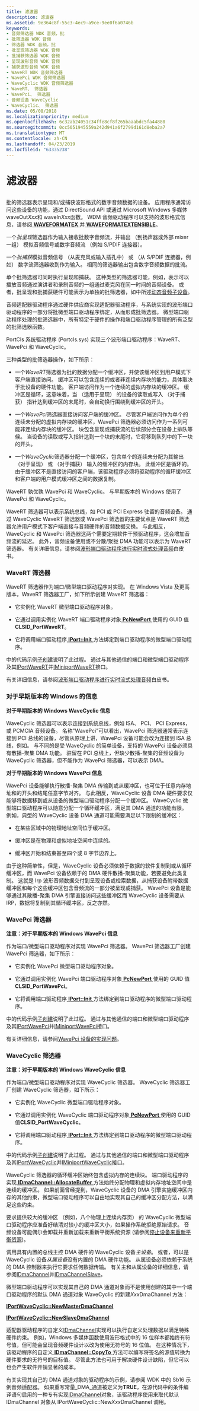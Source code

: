 ```yaml
---
title: 滤波器
description: 滤波器
ms.assetid: 9e364c8f-55c3-4ec9-a9ce-9ee0f6a0746b
keywords:
- 音频筛选器 WDK 音频，批
- 批筛选器 WDK 音频
- 筛选器 WDK 音频，批
- 批呈现筛选器 WDK 音频
- 批捕获筛选器 WDK 音频
- 呈现波形音频 WDK 音频
- 捕获波形音频 WDK 音频
- WaveRT WDK 音频筛选器
- WavePci WDK 音频筛选器
- WaveCyclic WDK 音频筛选器
- WaveRT、 筛选器
- WavePci、 筛选器
- 音频设备 WaveCyclic
- WaveCyclic、 筛选器
ms.date: 05/08/2018
ms.localizationpriority: medium
ms.openlocfilehash: 6c32ab24051c34ffe8cf8f265baaabdc5fa44880
ms.sourcegitcommit: 0cc5051945559a242d941a6f2799d161d8eba2a7
ms.translationtype: MT
ms.contentlocale: zh-CN
ms.lasthandoff: 04/23/2019
ms.locfileid: "63335238"
---
```

# <a name="wave-filters"></a>滤波器


## <span id="wave_filters"></span><span id="WAVE_FILTERS"></span>


批的筛选器表示呈现和/或捕获波形格式的数字音频数据的设备。 应用程序通常访问这些设备的功能，通过 DirectSound API 或通过 Microsoft Windows 多媒体 waveOut*Xxx*和 waveIn*Xxx*函数。 WDM 音频驱动程序可以支持的波形格式信息，请参阅[ **WAVEFORMATEX** ](https://msdn.microsoft.com/library/windows/hardware/ff538799)并[ **WAVEFORMATEXTENSIBLE**](https://msdn.microsoft.com/library/windows/hardware/ff538802)。

一个*批呈现*筛选器作为输入接收批数字音频流，并输出 （到扬声器或外部 mixer 一组） 模拟音频信号或数字音频流 （例如 S/PDIF 连接器）。

一个*批捕获*模拟音频信号 （从麦克风或输入插孔中） 或 （从 S/PDIF 连接器，例如） 数字流筛选器收到作为输入。 相同的筛选器输出包含数字音频数据的批流。

单个批筛选器可同时执行呈现和捕获。 这种类型的筛选器可能，例如，表示可以播放音频通过演讲者和录制音频的一组通过麦克风在同一时间的音频设备。 或者，批呈现和批捕获硬件可能表示为单独的批筛选器，如中所述[动态音频子设备](dynamic-audio-subdevices.md)。

音频适配器驱动程序通过硬件供应商实现适配器驱动程序，与系统实现的波形端口驱动程序的一部分将批微型端口驱动程序绑定，从而形成批筛选器。 微型端口驱动程序处理的批筛选器中，所有特定于硬件的操作和端口驱动程序管理的所有泛型的批筛选器函数。

PortCls 系统驱动程序 (Portcls.sys) 实现三个波形端口驱动程序：WaveRT、 WavePci 和 WaveCyclic。

三种类型的批筛选器操作，如下所示：

-   一个*WaveRT*筛选器为批的数据分配一个缓冲区，并使该缓冲区到用户模式下客户端直接访问。 缓冲区可以包含连续的或者非连续内存块的能力，具体取决于批设备的硬件功能。 客户端访问作为一个连续的虚拟内存块的缓冲区。 缓冲区是循环，这意味着，当 （适用于呈现） 的设备的读取或写入 （对于捕获） 指针达到缓冲区的末尾时，会自动换行围绕到缓冲区的开头。

-   一个*WavePci*筛选器直接访问客户端的缓冲区。 尽管客户端访问作为单个的连续未分配的虚拟内存块的缓冲区，WavePci 筛选器必须访问作为一系列可能非连续内存块的缓冲区。 块包含呈现或捕获流的后续部分会在设备上排队等候。 当设备的读取或写入指针达到一个块的末尾时，它将移到队列中的下一块的开头。

-   一个*WaveCyclic*筛选器分配一个缓冲区，包含单个的连续未分配为其输出 （对于呈现） 或 （对于捕获） 输入的缓冲区的内存块。 此缓冲区是循环的。 由于缓冲区不是直接访问的客户端，该驱动程序必须将驱动程序的循环缓冲区和客户端的用户模式缓冲区之间的数据复制。

WaveRT 孰优孰 WavePci 和 WaveCyclic。 与早期版本的 Windows 使用了 WavePci 和 WaveCyclic。

WaveRT 筛选器可以表示系统总线，如 PCI 或 PCI Express 驻留的音频设备。 通过 WaveCyclic WaveRT 筛选器或 WavePci 筛选器的主要优点是 WaveRT 筛选器允许用户模式下客户端直接与音频硬件的音频数据交换。 与此相反，WaveCyclic 和 WavePci 筛选器这两个需要定期软件干预驱动程序，这会增加音频流的延迟。 此外，音频设备使用或不分散/聚拢 DMA 功能可以表示为 WaveRT 筛选器。 有关详细信息，请参阅[波形端口驱动程序进行实时流式处理音频](https://download.microsoft.com/download/9/c/5/9c5b2167-8017-4bae-9fde-d599bac8184a/WaveRTport.doc)白皮书。


### <a name="span-idwavertfilterspanspan-idwavertfilterspanwavert-filters"></a><span id="wavert_filter"></span><span id="WAVERT_FILTER"></span>WaveRT 筛选器

WaveRT 筛选器作为端口/微型端口驱动程序对实现。 在 Windows Vista 及更高版本，WaveRT 筛选器工厂，如下所示创建 WaveRT 筛选器：

-   它实例化 WaveRT 微型端口驱动程序对象。

-   它通过调用实例化 WaveRT 端口驱动程序对象[ **PcNewPort** ](https://msdn.microsoft.com/library/windows/hardware/ff537715)使用的 GUID 值**CLSID\_PortWaveRT**。

-   它将调用端口驱动程序[ **IPort::Init** ](https://msdn.microsoft.com/library/windows/hardware/ff536943)方法绑定到端口驱动程序的微型端口驱动程序。

中的代码示例[子创建](subdevice-creation.md)说明了此过程。 通过与其他通信的端口和微型端口驱动程序及其[IPortWaveRT](https://msdn.microsoft.com/library/windows/hardware/ff536920)并[IMiniportWaveRT](https://msdn.microsoft.com/library/windows/hardware/ff536737)接口。

有关详细信息，请参阅[波形端口驱动程序进行实时流式处理音频](https://download.microsoft.com/download/9/c/5/9c5b2167-8017-4bae-9fde-d599bac8184a/WaveRTport.doc)白皮书。

### <a name="span-idinformationforpreviousversionsofwindowsspanspan-idinformationforpreviousversionsofwindowsspanspan-idinformationforpreviousversionsofwindowsspaninformation-for-previous-versions-of-windows"></a><span id="Information_for_previous_versions_of_Windows"></span><span id="information_for_previous_versions_of_windows"></span><span id="INFORMATION_FOR_PREVIOUS_VERSIONS_OF_WINDOWS"></span>对于早期版本的 Windows 的信息

**对于早期版本的 Windows WaveCyclic 信息**

WaveCyclic 筛选器可以表示连接到系统总线，例如 ISA、 PCI、 PCI Express，或 PCMCIA 音频设备。 名称"WavePci"可以看出，WavePci 筛选器通常表示连接到 PCI 总线的设备，尽管从原理上讲，WavePci 设备可能会改为连接到 ISA 总线，例如。 与不同的是受 WaveCyclic 的简单设备，支持的 WavePci 设备必须具有散播-聚集 DMA 功能。 驻留在 PCI 总线上，但缺少散播-聚集的音频设备为 WaveCyclic 筛选器，但不能作为 WavePci 筛选器，可以表示 DMA。

**对于早期版本的 Windows WavePci 信息**

WavePci 设备能够执行散播-聚集 DMA 传输到或从缓冲区，也可位于任意内存地址和的开头和结尾任意字节对齐。 与此相反，WaveCyclic 设备 DMA 硬件要求仅能够将数据移到或从设备的微型端口驱动程序分配一个缓冲区。 WaveCyclic 微型端口驱动程序可以随意分配一个循环缓冲区，满足其 DMA 通道的功能有限。 例如，典型的 WaveCyclic 设备 DMA 通道可能需要满足以下限制的缓冲区：

-   在某些区域中的物理地址空间位于缓冲区。

-   缓冲区是在物理和虚拟地址空间中连续的。

-   缓冲区开始和结束甚至四个或 8 字节边界上。

由于这种简单性，但是，WaveCyclic 设备必须依赖于数据的软件复制到或从循环缓冲区，而 WavePci 设备依赖于的 DMA 硬件散播-聚集功能，若要避免此类复制。 这就是 Irp 波形音频数据交付到呈现设备或检索数据，从捕获设备附带数据缓冲区和每个这些缓冲区包含音频流的一部分被呈现或捕获。 WavePci 设备是能够通过其散播-聚集 DMA 引擎直接访问这些缓冲区而 WaveCyclic 设备需要从 IRP，数据将复制到其循环缓冲区，反之亦然。

### <a name="span-idwavepcifilterspanspan-idwavepcifilterspanwavepci-filters"></a><span id="wavepci_filter"></span><span id="WAVEPCI_FILTER"></span>WavePci 筛选器

**注意：对于早期版本的 Windows WavePci 信息**

作为端口/微型端口驱动程序对实现 WavePci 筛选器。 WavePci 筛选器工厂创建 WavePci 筛选器，如下所示：

-   它实例化 WavePci 微型端口驱动程序对象。

-   它通过调用实例化 WavePci 端口驱动程序对象[ **PcNewPort** ](https://msdn.microsoft.com/library/windows/hardware/ff537715)使用的 GUID 值**CLSID\_PortWavePci**。

-   它将调用端口驱动程序[ **IPort::Init** ](https://msdn.microsoft.com/library/windows/hardware/ff536943)方法绑定到端口驱动程序的微型端口驱动程序。

中的代码示例[子创建](subdevice-creation.md)说明了此过程。 通过与其他通信的端口和微型端口驱动程序及其[IPortWavePci](https://msdn.microsoft.com/library/windows/hardware/ff536905)并[IMiniportWavePci](https://msdn.microsoft.com/library/windows/hardware/ff536724)接口。

有关详细信息，请参阅[WavePci 设备的实现问题](implementation-issues-for-wavepci-devices.md)。

### <a name="span-idwavecyclicfilterspanspan-idwavecyclicfilterspanwavecyclic-filters"></a><span id="wavecyclic_filter"></span><span id="WAVECYCLIC_FILTER"></span>WaveCyclic 筛选器

**注意：对于早期版本的 Windows WaveCyclic 信息**

作为端口/微型端口驱动程序对实现 WaveCyclic 筛选器。 WaveCyclic 筛选器工厂创建 WaveCyclic 筛选器，如下所示：

-   它实例化 WaveCyclic 微型端口驱动程序对象。

-   它通过调用实例化 WaveCyclic 端口驱动程序对象[ **PcNewPort** ](https://msdn.microsoft.com/library/windows/hardware/ff537715)使用的 GUID 值**CLSID\_PortWaveCyclic**。

-   它将调用端口驱动程序[ **IPort::Init** ](https://msdn.microsoft.com/library/windows/hardware/ff536943)方法绑定到端口驱动程序的微型端口驱动程序。

中的代码示例[子创建](subdevice-creation.md)说明了此过程。 通过与其他通信的端口和微型端口驱动程序及其[IPortWaveCyclic](https://msdn.microsoft.com/library/windows/hardware/ff536899)并[IMiniportWaveCyclic](https://msdn.microsoft.com/library/windows/hardware/ff536714)接口。

WaveCyclic 筛选器的循环缓冲区始终包含虚拟内存的连续块。 端口驱动程序的实现[ **IDmaChannel::AllocateBuffer** ](https://msdn.microsoft.com/library/windows/hardware/ff536553)方法始终分配物理和虚拟内存地址空间中是连续的缓冲区。 如果前面曾经提到，WaveCyclic 设备的 DMA 引擎实施缓冲区内存的其他约束，微型端口驱动程序可以自由地实现其自己的缓冲区分配方法，以满足这些约束。

要求提供较大的缓冲区 （例如，八个物理上连续内存页） 的 WaveCyclic 微型端口驱动程序应准备好结清对较小的缓冲区大小，如果操作系统拒绝原始请求。 音频设备可能偶尔会卸载并重新加载来重新平衡系统资源 (请参阅[停止设备来重新平衡资源](https://msdn.microsoft.com/library/windows/hardware/ff563877))。

调用具有内置的总线主控 DMA 硬件的 WaveCyclic 设备*主设备*。 或者，可以是 WaveCyclic 设备*从属设备*没有内置的 DMA 硬件功能。 从属设备必须依赖于系统的 DMA 控制器来执行它要求任何数据传输。 有关主和从属设备的详细信息，请参阅[IDmaChannel](https://msdn.microsoft.com/library/windows/hardware/ff536547)并[IDmaChannelSlave](https://msdn.microsoft.com/library/windows/hardware/ff536548)。

微型端口驱动程序可以实现其自己的 DMA 通道对象而不是使用创建的其中一个端口驱动程序的默认 DMA 通道对象 WaveCyclic 的新建*Xxx*DmaChannel 方法：

[**IPortWaveCyclic::NewMasterDmaChannel**](https://msdn.microsoft.com/library/windows/hardware/ff536900)

[**IPortWaveCyclic::NewSlaveDmaChannel**](https://msdn.microsoft.com/library/windows/hardware/ff536902)

适配器驱动程序的自定义[IDmaChannel](https://msdn.microsoft.com/library/windows/hardware/ff536547)实现可以执行自定义处理数据以满足特殊硬件约束。 例如，Windows 多媒体函数使用波形格式中的 16 位样本都始终有符号值，但可能会呈现音频硬件设计以改为使用无符号的 16 位值。 在这种情况下，该驱动程序的自定义[ **IDmaChannel::CopyTo** ](https://msdn.microsoft.com/library/windows/hardware/ff536558)方法可以编写将签名的源值转换为硬件要求的无符号的目标值。 尽管此方法也可用于解决硬件设计缺陷，但它可以也会产生软件开销显著的成本。

有关实现其自己的 DMA 通道对象的驱动程序的示例，请参阅 WDK 中的 Sb16 示例音频适配器。 如果重写常量\_DMA\_通道被定义为**TRUE**，在源代码中的条件编译语句启用的一种专有实现[IDmaChannel](https://msdn.microsoft.com/library/windows/hardware/ff536547)对象，该驱动程序使用来取代默认 IDmaChannel 对象从 IPortWaveCyclic::New*Xxx*DmaChannel 调用。

 

 




